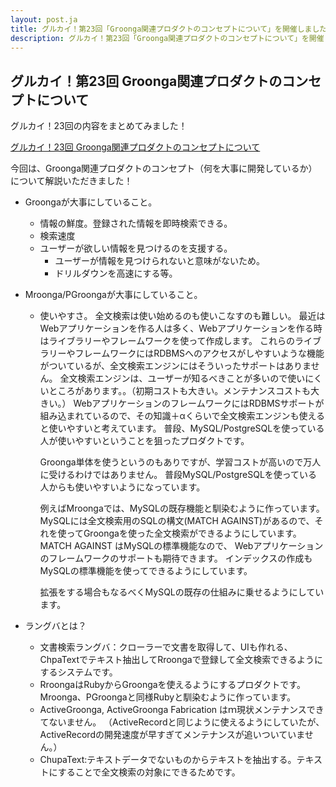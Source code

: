 ```yaml
---
layout: post.ja
title: グルカイ！第23回「Groonga関連プロダクトのコンセプトについて」を開催しました！
description: グルカイ！第23回「Groonga関連プロダクトのコンセプトについて」を開催しました！
---
```


## グルカイ！第23回 Groonga関連プロダクトのコンセプトについて

グルカイ！23回の内容をまとめてみました！

[グルカイ！23回 Groonga関連プロダクトのコンセプトについて](https://www.youtube.com/watch?v=KWYKaBjOoX8)

今回は、Groonga関連プロダクトのコンセプト（何を大事に開発しているか）について解説いただきました！

* Groongaが大事にしていること。

  * 情報の鮮度。登録された情報を即時検索できる。
  * 検索速度
  * ユーザーが欲しい情報を見つけるのを支援する。
    * ユーザーが情報を見つけられないと意味がないため。
    * ドリルダウンを高速にする等。

* Mroonga/PGroongaが大事にしていること。

  * 使いやすさ。
    全文検索は使い始めるのも使いこなすのも難しい。
    最近はWebアプリケーションを作る人は多く、Webアプリケーションを作る時はライブラリーやフレームワークを使って作成します。
    これらのライブラリーやフレームワークにはRDBMSへのアクセスがしやすいような機能がついているが、全文検索エンジンにはそういったサポートはありません。
    全文検索エンジンは、ユーザーが知るべきことが多いので使いにくいところがあります。。（初期コストも大きい。メンテナンスコストも大きい。）
    WebアプリケーションのフレームワークにはRDBMSサポートが組み込まれているので、その知識＋αくらいで全文検索エンジンも使えると使いやすいと考えています。
    普段、MySQL/PostgreSQLを使っている人が使いやすいということを狙ったプロダクトです。

    Groonga単体を使うというのもありですが、学習コストが高いので万人に受けるわけではありません。
    普段MySQL/PostgreSQLを使っている人からも使いやすいようになっています。

    例えばMroongaでは、MySQLの既存機能と馴染むように作っています。
    MySQLには全文検索用のSQLの構文(MATCH AGAINST)があるので、それを使ってGroongaを使った全文検索ができるようにしています。
    MATCH AGAINST はMySQLの標準機能なので、 Webアプリケーションのフレームワークのサポートも期待できます。
    インデックスの作成もMySQLの標準機能を使ってできるようにしています。

    拡張をする場合もなるべくMySQLの既存の仕組みに乗せるようにしています。

* ラングバとは？

  * 文書検索ラングバ：クローラーで文書を取得して、UIも作れる、ChpaTextでテキスト抽出してRroongaで登録して全文検索できるようにするシステムです。
  * RroongaはRubyからGroongaを使えるようにするプロダクトです。Mroonga、PGroongaと同様Rubyと馴染むように作っています。
  * ActiveGroonga, ActiveGroonga Fabrication はｍ現状メンテナンスできてないません。
   （ActiveRecordと同じように使えるようにしていたが、ActiveRecordの開発速度が早すぎてメンテナンスが追いついていません。）
  * ChupaText:テキストデータでないものからテキストを抽出する。テキストにすることで全文検索の対象にできるためです。
